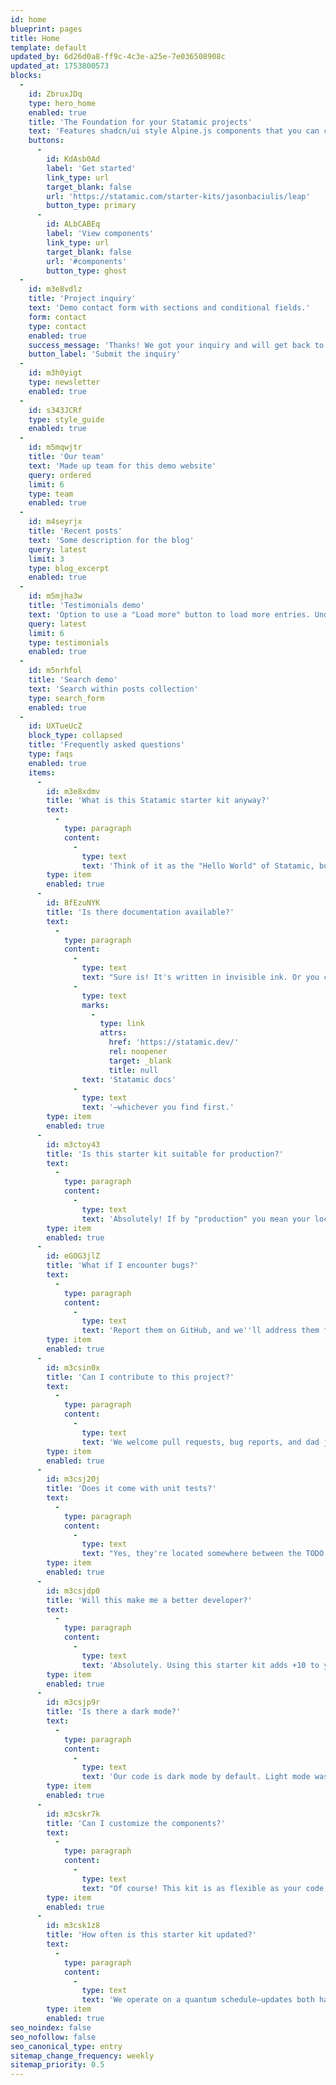 ```yaml
---
id: home
blueprint: pages
title: Home
template: default
updated_by: 6d26d0a8-ff9c-4c3e-a25e-7e036508908c
updated_at: 1753800573
blocks:
  -
    id: ZbruxJDq
    type: hero_home
    enabled: true
    title: 'The Foundation for your Statamic projects'
    text: 'Features shadcn/ui style Alpine.js components that you can customize, extend, and build on. Plus page builder and complete SEO setup.'
    buttons:
      -
        id: KdAsb0Ad
        label: 'Get started'
        link_type: url
        target_blank: false
        url: 'https://statamic.com/starter-kits/jasonbaciulis/leap'
        button_type: primary
      -
        id: ALbCABEq
        label: 'View components'
        link_type: url
        target_blank: false
        url: '#components'
        button_type: ghost
  -
    id: m3e8vdlz
    title: 'Project inquiry'
    text: 'Demo contact form with sections and conditional fields.'
    form: contact
    type: contact
    enabled: true
    success_message: 'Thanks! We got your inquiry and will get back to you within 24 hours.'
    button_label: 'Submit the inquiry'
  -
    id: m3h0yigt
    type: newsletter
    enabled: true
  -
    id: s343JCRf
    type: style_guide
    enabled: true
  -
    id: m5mqwjtr
    title: 'Our team'
    text: 'Made up team for this demo website'
    query: ordered
    limit: 6
    type: team
    enabled: true
  -
    id: m4seyrjx
    title: 'Recent posts'
    text: 'Some description for the blog'
    query: latest
    limit: 3
    type: blog_excerpt
    enabled: true
  -
    id: m5mjha3w
    title: 'Testimonials demo'
    text: 'Option to use a "Load more" button to load more entries. Under the hood a tiny and flexible JS script can handle loading entries from any collection.'
    query: latest
    limit: 6
    type: testimonials
    enabled: true
  -
    id: m5nrhfol
    title: 'Search demo'
    text: 'Search within posts collection'
    type: search_form
    enabled: true
  -
    id: UXTueUcZ
    block_type: collapsed
    title: 'Frequently asked questions'
    type: faqs
    enabled: true
    items:
      -
        id: m3e8xdmv
        title: 'What is this Statamic starter kit anyway?'
        text:
          -
            type: paragraph
            content:
              -
                type: text
                text: 'Think of it as the "Hello World" of Statamic, but with more bells, whistles, and hidden Easter eggs you''ll probably never find.'
        type: item
        enabled: true
      -
        id: 8fEzuNYK
        title: 'Is there documentation available?'
        text:
          -
            type: paragraph
            content:
              -
                type: text
                text: "Sure is! It's written in invisible ink. Or you can check the official "
              -
                type: text
                marks:
                  -
                    type: link
                    attrs:
                      href: 'https://statamic.dev/'
                      rel: noopener
                      target: _blank
                      title: null
                text: 'Statamic docs'
              -
                type: text
                text: '—whichever you find first.'
        type: item
        enabled: true
      -
        id: m3ctoy43
        title: 'Is this starter kit suitable for production?'
        text:
          -
            type: paragraph
            content:
              -
                type: text
                text: 'Absolutely! If by "production" you mean your local environment where you''re the only user. Otherwise, proceed with the usual developer optimism.'
        type: item
        enabled: true
      -
        id: eGOG3jlZ
        title: 'What if I encounter bugs?'
        text:
          -
            type: paragraph
            content:
              -
                type: text
                text: 'Report them on GitHub, and we''ll address them faster than you can say "cache cleared." Or, you know, turn it off and on again.'
        type: item
        enabled: true
      -
        id: m3csin0x
        title: 'Can I contribute to this project?'
        text:
          -
            type: paragraph
            content:
              -
                type: text
                text: 'We welcome pull requests, bug reports, and dad jokes. Bonus points if you include all three.'
        type: item
        enabled: true
      -
        id: m3csj20j
        title: 'Does it come with unit tests?'
        text:
          -
            type: paragraph
            content:
              -
                type: text
                text: "Yes, they're located somewhere between the TODO comments and the commented-out console logs."
        type: item
        enabled: true
      -
        id: m3csjdp0
        title: 'Will this make me a better developer?'
        text:
          -
            type: paragraph
            content:
              -
                type: text
                text: 'Absolutely. Using this starter kit adds +10 to your Stack Overflow reputation. Disclaimer: This is not legally binding.'
        type: item
        enabled: true
      -
        id: m3csjp9r
        title: 'Is there a dark mode?'
        text:
          -
            type: paragraph
            content:
              -
                type: text
                text: 'Our code is dark mode by default. Light mode was deprecated after too many developers complained about the glare.'
        type: item
        enabled: true
      -
        id: m3cskr7k
        title: 'Can I customize the components?'
        text:
          -
            type: paragraph
            content:
              -
                type: text
                text: "Of course! This kit is as flexible as your code after a three-coffee streak. Just don't blame us if it becomes self-aware."
        type: item
        enabled: true
      -
        id: m3csk1z8
        title: 'How often is this starter kit updated?'
        text:
          -
            type: paragraph
            content:
              -
                type: text
                text: 'We operate on a quantum schedule—updates both have and have not been made until you check the commit history.'
        type: item
        enabled: true
seo_noindex: false
seo_nofollow: false
seo_canonical_type: entry
sitemap_change_frequency: weekly
sitemap_priority: 0.5
---
```

